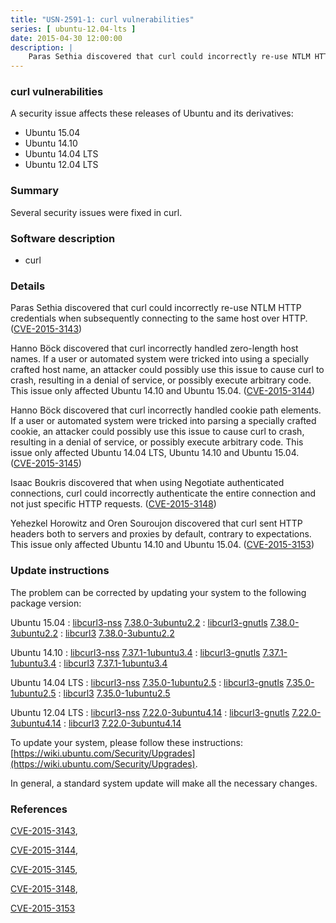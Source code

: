 ```yaml
---
title: "USN-2591-1: curl vulnerabilities"
series: [ ubuntu-12.04-lts ]
date: 2015-04-30 12:00:00
description: |
    Paras Sethia discovered that curl could incorrectly re-use NTLM HTTP credentials when subsequently connecting to the same host over HTTP. ([CVE-2015-3143](http://people.ubuntu.com/~ubuntu-security/cve/CVE-2015-3143))
--- 
```

 
### curl vulnerabilities

A security issue affects these releases of Ubuntu and its derivatives:

* Ubuntu 15.04
* Ubuntu 14.10
* Ubuntu 14.04 LTS
* Ubuntu 12.04 LTS

### Summary

Several security issues were fixed in curl. 

### Software description

* curl 

### Details

Paras Sethia discovered that curl could incorrectly re-use NTLM HTTP credentials when subsequently connecting to the same host over HTTP. ([CVE-2015-3143](http://people.ubuntu.com/~ubuntu-security/cve/CVE-2015-3143))

Hanno Böck discovered that curl incorrectly handled zero-length host names. If a user or automated system were tricked into using a specially crafted host name, an attacker could possibly use this issue to cause curl to crash, resulting in a denial of service, or possibly execute arbitrary code. This issue only affected Ubuntu 14.10 and Ubuntu 15.04. ([CVE-2015-3144](http://people.ubuntu.com/~ubuntu-security/cve/CVE-2015-3144))

Hanno Böck discovered that curl incorrectly handled cookie path elements. If a user or automated system were tricked into parsing a specially crafted cookie, an attacker could possibly use this issue to cause curl to crash, resulting in a denial of service, or possibly execute arbitrary code. This issue only affected Ubuntu 14.04 LTS, Ubuntu 14.10 and Ubuntu 15.04. ([CVE-2015-3145](http://people.ubuntu.com/~ubuntu-security/cve/CVE-2015-3145))

Isaac Boukris discovered that when using Negotiate authenticated connections, curl could incorrectly authenticate the entire connection and not just specific HTTP requests. ([CVE-2015-3148](http://people.ubuntu.com/~ubuntu-security/cve/CVE-2015-3148))

Yehezkel Horowitz and Oren Souroujon discovered that curl sent HTTP headers both to servers and proxies by default, contrary to expectations. This issue only affected Ubuntu 14.10 and Ubuntu 15.04. ([CVE-2015-3153](http://people.ubuntu.com/~ubuntu-security/cve/CVE-2015-3153)) 

### Update instructions

The problem can be corrected by updating your system to the following package version:

Ubuntu 15.04
 : [libcurl3-nss](https://launchpad.net/ubuntu/+source/curl) <span> [7.38.0-3ubuntu2.2](https://launchpad.net/ubuntu/+source/curl/7.38.0-3ubuntu2.2) </span> 
 : [libcurl3-gnutls](https://launchpad.net/ubuntu/+source/curl) <span> [7.38.0-3ubuntu2.2](https://launchpad.net/ubuntu/+source/curl/7.38.0-3ubuntu2.2) </span> 
 : [libcurl3](https://launchpad.net/ubuntu/+source/curl) <span> [7.38.0-3ubuntu2.2](https://launchpad.net/ubuntu/+source/curl/7.38.0-3ubuntu2.2) </span> 

Ubuntu 14.10
 : [libcurl3-nss](https://launchpad.net/ubuntu/+source/curl) <span> [7.37.1-1ubuntu3.4](https://launchpad.net/ubuntu/+source/curl/7.37.1-1ubuntu3.4) </span> 
 : [libcurl3-gnutls](https://launchpad.net/ubuntu/+source/curl) <span> [7.37.1-1ubuntu3.4](https://launchpad.net/ubuntu/+source/curl/7.37.1-1ubuntu3.4) </span> 
 : [libcurl3](https://launchpad.net/ubuntu/+source/curl) <span> [7.37.1-1ubuntu3.4](https://launchpad.net/ubuntu/+source/curl/7.37.1-1ubuntu3.4) </span> 

Ubuntu 14.04 LTS
 : [libcurl3-nss](https://launchpad.net/ubuntu/+source/curl) <span> [7.35.0-1ubuntu2.5](https://launchpad.net/ubuntu/+source/curl/7.35.0-1ubuntu2.5) </span> 
 : [libcurl3-gnutls](https://launchpad.net/ubuntu/+source/curl) <span> [7.35.0-1ubuntu2.5](https://launchpad.net/ubuntu/+source/curl/7.35.0-1ubuntu2.5) </span> 
 : [libcurl3](https://launchpad.net/ubuntu/+source/curl) <span> [7.35.0-1ubuntu2.5](https://launchpad.net/ubuntu/+source/curl/7.35.0-1ubuntu2.5) </span> 

Ubuntu 12.04 LTS
 : [libcurl3-nss](https://launchpad.net/ubuntu/+source/curl) <span> [7.22.0-3ubuntu4.14](https://launchpad.net/ubuntu/+source/curl/7.22.0-3ubuntu4.14) </span> 
 : [libcurl3-gnutls](https://launchpad.net/ubuntu/+source/curl) <span> [7.22.0-3ubuntu4.14](https://launchpad.net/ubuntu/+source/curl/7.22.0-3ubuntu4.14) </span> 
 : [libcurl3](https://launchpad.net/ubuntu/+source/curl) <span> [7.22.0-3ubuntu4.14](https://launchpad.net/ubuntu/+source/curl/7.22.0-3ubuntu4.14) </span> 

To update your system, please follow these instructions: [https://wiki.ubuntu.com/Security/Upgrades](https://wiki.ubuntu.com/Security/Upgrades).

In general, a standard system update will make all the necessary changes. 

### References

 [CVE-2015-3143](http://people.ubuntu.com/~ubuntu-security/cve/CVE-2015-3143), 

 [CVE-2015-3144](http://people.ubuntu.com/~ubuntu-security/cve/CVE-2015-3144), 

 [CVE-2015-3145](http://people.ubuntu.com/~ubuntu-security/cve/CVE-2015-3145), 

 [CVE-2015-3148](http://people.ubuntu.com/~ubuntu-security/cve/CVE-2015-3148), 

 [CVE-2015-3153](http://people.ubuntu.com/~ubuntu-security/cve/CVE-2015-3153)
 
